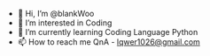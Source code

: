- 👋 Hi, I’m @blankWoo
- 👀 I’m interested in Coding
- 🌱 I’m currently learning Coding Language Python
- 📫 How to reach me 
QnA - lqwer1026@gmail.com

<!---
blankWoo/blankWoo is a ✨ special ✨ repository because its `README.md` (this file) appears on your GitHub profile.
You can click the Preview link to take a look at your changes.
--->
